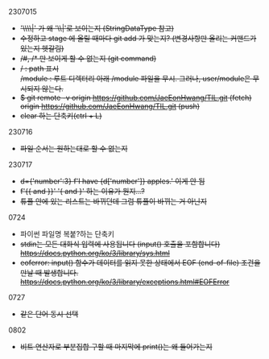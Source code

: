 2307015
* ~~'\\\\\\\\|' 가 왜 '\\\\|'로 보이는지 (StringDataType 참고)~~
* ~~수정하고 stage 에 올릴 때마다 git add 가 맞는지? (변경사항만 올리는 커맨드가 있는지 헷갈림)~~
* ~~/#, /* 만 보이게 할 수 없는지 (git command)~~
* ~~/ : path 표시<br>
    /module : 루트 디렉터리 아래 /module 파일을 무시. 그러나, user/module은 무시되지 않는다.<br>~~
* ~~$ git remote -v
origin  https://github.com/JaeEonHwang/TIL.git (fetch)<br>
origin  https://github.com/JaeEonHwang/TIL.git (push)~~
* ~~clear 하는 단축키(ctrl + L)~~

230716
* ~~파일 순서는 원하는대로 할 수 없는지~~

230717
* ~~d={'number':3}
f'I have {d['number']} apples.'
이게 안 됨~~
* ~~f'{{ and }}' '{ and }'
    하는 이유가 뭔지...?~~
* ~~튜플 안에 있는 리스트는 바뀌던데 그럼 튜플이 바뀌는 거 아닌지~~

0724
* 파이썬 파일명 복붙?하는 단축키
*  ~~stdin는 모든 대화식 입력에 사용됩니다 (input() 호출을 포함합니다) https://docs.python.org/ko/3/library/sys.html~~
* ~~eoferror: input() 함수가 데이터를 읽지 못한 상태에서 EOF (end-of-file) 조건을 만날 때 발생합니다. https://docs.python.org/ko/3/library/exceptions.html#EOFError~~

0727
* ~~같은 단어 동시 선택~~

0802
* ~~비트 연산자로 부분집합 구할 때 마지막에 print()는 왜 들어가는지~~